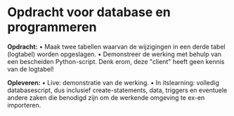 # Opdracht voor database en programmeren

**Opdracht:**
• Maak twee tabellen waarvan de wijzigingen in een derde tabel (logtabel) worden opgeslagen.
• Demonstreer de werking met behulp van een bescheiden Python-script. Denk erom, deze "client" heeft geen kennis van de logtabel!

**Opleveren:**
• Live: demonstratie van de werking.
• In itslearning: volledig databasescript, dus inclusief create-statements, data, triggers en eventuele andere zaken die benodigd zijn om de werkende omgeving te ex-en importeren.
